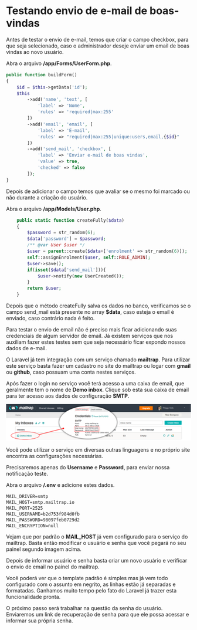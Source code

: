 # Testando envio de e-mail de boas-vindas

Antes de testar o envio de e-mail, temos que criar o campo checkbox, para que seja selecionado, caso o administrador deseje enviar um email de boas vindas ao novo usuário.

Abra o arquivo **/app/Forms/UserForm.php**.

```php
public function buildForm()
{
    $id = $this->getData('id');
    $this
        ->add('name', 'text', [
            'label' => 'Nome',
            'rules' => 'required|max:255'
        ])
        ->add('email', 'email', [
            'label' => 'E-mail',
            'rules' => "required|max:255|unique:users,email,{$id}"
        ])
        ->add('send_mail', 'checkbox', [
            'label' => 'Enviar e-mail de boas vindas',
            'value' => true,
            'checked' => false
        ]);
}
```

Depois de adicionar o campo temos que avaliar se o mesmo foi marcado ou não durante a criação do usuário.

Abra o arquivo **/app/Models/User.php**.

```php
    public static function createFully($data)
    {
        $password = str_random(6);
        $data['password'] = $password;
        /** @var User $user */
        $user = parent::create($data+['enrolment' => str_random(6)]);
        self::assignEnrolment($user, self::ROLE_ADMIN);
        $user->save();
        if(isset($data['send_mail'])){
            $user->notify(new UserCreated());
        }
        return $user;
    }
```

Depois que o método createFully salva os dados no banco, verificamos se o campo send_mail está presente no array **$data**, caso esteja o email é enviado, caso contrário nada é feito.

Para testar o envio de email não é preciso mais ficar adicionando suas credenciais de algum servidor de email. Já existem serviços que nos auxiliam fazer estes testes sem que seja necessário ficar expondo nossos dados de e-mail.

O Laravel já tem integração com um serviço chamado **mailtrap**. Para utilizar este serviço basta fazer um cadastro no site do mailtrap ou logar com **gmail** ou **github**, caso possuam uma conta nestes serviços.

Após fazer o login no serviço você terá acesso a uma caixa de email, que geralmente tem o nome de **Demo inbox**. Clique sob esta sua caixa de email para ter acesso aos dados de configuração **SMTP**.

![smtp_mailtrap](./images/smtp_mailtrap.png "smtp_mailtrap")

Você pode utilizar o serviço em diversas outras linguagens e no próprio site encontra as configurações necessárias.

Precisaremos apenas do **Username** e **Password**, para enviar nossa notificação teste.

Abra o arquivo **/.env** e adicione estes dados.

```
MAIL_DRIVER=smtp
MAIL_HOST=smtp.mailtrap.io
MAIL_PORT=2525
MAIL_USERNAME=b2d753f984d0fb
MAIL_PASSWORD=98097feb0729d2
MAIL_ENCRYPTION=null
```

Vejam que por padrão o **MAIL_HOST** já vem configurado para o serviço do mailtrap. Basta então modificar o usuário e senha que você pegará no seu painel segundo imagem acima.

Depois de informar usuário e senha basta criar um novo usuário e verificar o envio de email no painel do mailtrap.

Você poderá ver que o template padrão é simples mas já vem todo configurado com o assunto em negrito, as linhas estão já separadas e formatadas. Ganhamos muito tempo pelo fato do Laravel já trazer esta funcionalidade pronta.

O próximo passo será trabalhar na questão da senha do usuário. Enviaremos um link de recuperação de senha para que ele possa acessar e informar sua própria senha.